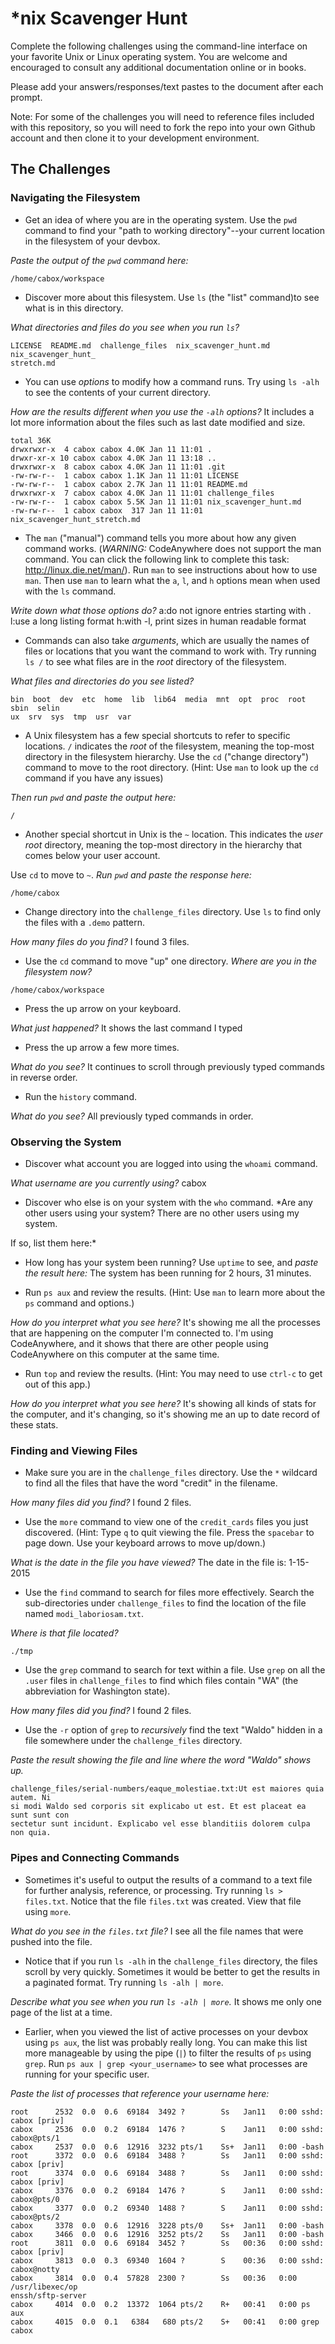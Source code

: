 # *nix Scavenger Hunt

Complete the following challenges using the command-line interface on your favorite
Unix or Linux operating system. You are welcome and encouraged to consult any
additional documentation online or in books.

Please add your answers/responses/text pastes to the document after each prompt.

Note: For some of the challenges you will need to reference files included with
this repository, so you will need to fork the repo into your own Github account
and then clone it to your development environment.

## The Challenges

### Navigating the Filesystem

* Get an idea of where you are in the operating system. Use the `pwd` command to find your "path to working directory"--your current location in the filesystem of your devbox. 

*Paste the output of the `pwd` command here:*

```
/home/cabox/workspace 
```

* Discover more about this filesystem. Use `ls` (the "list" command)to see what is in this directory. 

*What directories and files do you see when you run `ls`?*

```
LICENSE  README.md  challenge_files  nix_scavenger_hunt.md  nix_scavenger_hunt_
stretch.md 
```

* You can use *options* to modify how a command runs. Try using `ls -alh` to see the contents of your current directory. 

*How are the results different when you use the `-alh` options?*
It includes a lot more information about the files such as last date modified and size.

```
total 36K                                                                      
drwxrwxr-x  4 cabox cabox 4.0K Jan 11 11:01 .                                  
drwxr-xr-x 10 cabox cabox 4.0K Jan 11 13:18 ..                                 
drwxrwxr-x  8 cabox cabox 4.0K Jan 11 11:01 .git                               
-rw-rw-r--  1 cabox cabox 1.1K Jan 11 11:01 LICENSE                            
-rw-rw-r--  1 cabox cabox 2.7K Jan 11 11:01 README.md                          
drwxrwxr-x  7 cabox cabox 4.0K Jan 11 11:01 challenge_files                    
-rw-rw-r--  1 cabox cabox 5.5K Jan 11 11:01 nix_scavenger_hunt.md              
-rw-rw-r--  1 cabox cabox  317 Jan 11 11:01 nix_scavenger_hunt_stretch.md  
```


* The `man` ("manual") command tells you more about how any given command works. (*WARNING:* CodeAnywhere does not support the man command. You can click the following link to complete this task: http://linux.die.net/man/). Run `man` to see instructions about how to use `man`. Then use `man` to learn what the `a`, `l`, and `h` options mean when used with the `ls` command. 

*Write down what those options do?*
a:do not ignore entries starting with .
l:use a long listing format
h:with -l, print sizes in human readable format 


* Commands can also take *arguments*, which are usually the names of files or locations that you want the command to work with. Try running `ls /` to see what files are in the *root* directory of the filesystem. 

*What files and directories do you see listed?*

```
bin  boot  dev  etc  home  lib  lib64  media  mnt  opt  proc  root  sbin  selin
ux  srv  sys  tmp  usr  var   
```

* A Unix filesystem has a few special shortcuts to refer to specific locations. `/` indicates the *root* of the filesystem, meaning the top-most directory in the filesystem hierarchy. Use the `cd` ("change directory") command to move to the root directory. (Hint: Use `man` to look up the `cd` command if you have any issues) 

*Then run `pwd` and paste the output here:*

```
/ 
```


* Another special shortcut in Unix is the `~` location. This indicates the *user root* directory, meaning the top-most directory in the hierarchy that comes below your user account. 

Use `cd` to move to `~`. *Run `pwd` and paste the response here:*

```
/home/cabox 
```



* Change directory into the `challenge_files` directory. Use `ls` to find only the files with a `.demo` pattern. 

*How many files do you find?*
I found 3 files.


* Use the `cd` command to move "up" one directory. *Where are you in the filesystem now?*

```
/home/cabox/workspace  
```


* Press the up arrow on your keyboard. 

*What just happened?*
It shows the last command I typed


* Press the up arrow a few more times. 

*What do you see?*
It continues to scroll through previously typed commands in reverse order.

* Run the `history` command. 

*What do you see?*
All previously typed commands in order.

### Observing the System

* Discover what account you are logged into using the `whoami` command. 

*What username are you currently using?*
cabox

* Discover who else is on your system with the `who` command. *Are any other users using your system? 
There are no other users using my system.

If so, list them here:*

* How long has your system been running? Use `uptime` to see, and *paste the result here:* 
The system has been running for 2 hours, 31 minutes.


* Run `ps aux` and review the results. (Hint: Use `man` to learn more about the `ps` command and options.) 

*How do you interpret what you see here?*
It's showing me all the processes that are happening on the computer I'm connected to. I'm using CodeAnywhere, and it shows that there are other people using CodeAnywhere on this computer at the same time.


* Run `top` and review the results. (Hint: You may need to use `ctrl-c` to get out of this app.) 

*How do you interpret what you see here?*
It's showing all kinds of stats for the computer, and it's changing, so it's showing me an up to date record of these stats.

### Finding and Viewing Files

* Make sure you are in the `challenge_files` directory. Use the `*` wildcard to find all the files that have the word "credit" in the filename. 

*How many files did you find?*
I found 2 files.

* Use the `more` command to view one of the `credit_cards` files you just discovered. (Hint: Type `q` to quit viewing the file. Press the `spacebar` to page down. Use your keyboard arrows to move up/down.) 

*What is the date in the file you have viewed?*
The date in the file is: 1-15-2015

* Use the `find` command to search for files more effectively. Search the sub-directories under `challenge_files` to find the location of the file named `modi_laboriosam.txt`. 

*Where is that file located?*

```
./tmp
```


* Use the `grep` command to search for text within a file. Use `grep` on all the `.user` files in `challenge_files` to find which files contain "WA" (the abbreviation for Washington state).

*How many files did you find?*
I found 2 files.


* Use the `-r` option of `grep` to *recursively* find the text "Waldo" hidden in a file somewhere under the `challenge_files` directory. 

*Paste the result showing the file and line where the word "Waldo" shows up.*

```
challenge_files/serial-numbers/eaque_molestiae.txt:Ut est maiores quia autem. Ni
si modi Waldo sed corporis sit explicabo ut est. Et est placeat ea sunt sunt con
sectetur sunt incidunt. Explicabo vel esse blanditiis dolorem culpa non quia. 
```

### Pipes and Connecting Commands

* Sometimes it's useful to output the results of a command to a text file for further analysis, reference, or processing. Try running `ls > files.txt`. Notice that the file `files.txt` was created. View that file using `more`. 

*What do you see in the `files.txt` file?*
I see all the file names that were pushed into the file.


* Notice that if you run `ls -alh` in the `challenge_files` directory, the files scroll by very quickly. Sometimes it would be better to get the results in a paginated format. Try running `ls -alh | more`. 

*Describe what you see when you run `ls -alh | more`.*
It shows me only one page of the list at a time.

* Earlier, when you viewed the list of active processes on your devbox using `ps aux`, the list was probably really long. You can make this list more manageable by using the pipe (`|`) to filter the results of `ps` using `grep`. Run `ps aux | grep <your_username>` to see what processes are running for your specific user. 

*Paste the list of processes that reference your username here:*

```
root      2532  0.0  0.6  69184  3492 ?        Ss   Jan11   0:00 sshd: cabox [priv]                                                                             
cabox     2536  0.0  0.2  69184  1476 ?        S    Jan11   0:00 sshd: cabox@pts/1                                                                              
cabox     2537  0.0  0.6  12916  3232 pts/1    Ss+  Jan11   0:00 -bash          
root      3372  0.0  0.6  69184  3488 ?        Ss   Jan11   0:00 sshd: cabox [priv]                                                                             
root      3374  0.0  0.6  69184  3488 ?        Ss   Jan11   0:00 sshd: cabox [priv]                                                                             
cabox     3376  0.0  0.2  69184  1476 ?        S    Jan11   0:00 sshd: cabox@pts/0                                                                              
cabox     3377  0.0  0.2  69340  1488 ?        S    Jan11   0:00 sshd: cabox@pts/2                                                                              
cabox     3378  0.0  0.6  12916  3228 pts/0    Ss+  Jan11   0:00 -bash          
cabox     3466  0.0  0.6  12916  3252 pts/2    Ss   Jan11   0:00 -bash          
root      3811  0.0  0.6  69184  3452 ?        Ss   00:36   0:00 sshd: cabox [priv]                                                                             
cabox     3813  0.0  0.3  69340  1604 ?        S    00:36   0:00 sshd: cabox@notty                                                                              
cabox     3814  0.0  0.4  57828  2300 ?        Ss   00:36   0:00 /usr/libexec/op
enssh/sftp-server                                                               
cabox     4014  0.0  0.2  13372  1064 pts/2    R+   00:41   0:00 ps aux         
cabox     4015  0.0  0.1   6384   680 pts/2    S+   00:41   0:00 grep cabox    
```

